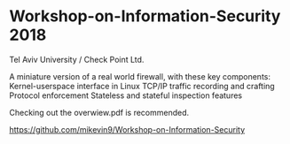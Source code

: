 # Workshop-on-Information-Security 2018

Tel Aviv University / Check Point Ltd.

A miniature version of a real world firewall, with these key components:
  Kernel-userspace interface in Linux
  TCP/IP traffic recording and crafting
  Protocol enforcement
  Stateless and stateful inspection features

Checking out the overwiew.pdf is recommended.

https://github.com/mikevin9/Workshop-on-Information-Security
